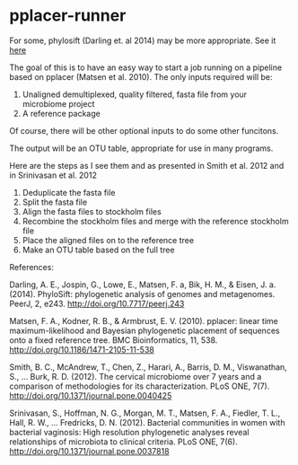 # pplacer-runner

For some, phylosift (Darling et. al 2014) may be more appropriate. See it [here](https://github.com/gjospin/PhyloSift)

The goal of this is to have an easy way to start a job running on a pipeline based on pplacer (Matsen et al. 2010).
The only inputs required will be:
  1. Unaligned demultiplexed, quality filtered, fasta file from your microbiome project
  2. A reference package

Of course, there will be other optional inputs to do some other funcitons.

The output will be an OTU table, appropriate for use in many programs.

Here are the steps as I see them and as presented in Smith et al. 2012 and in Srinivasan et al. 2012
  1. Deduplicate the fasta file
  2. Split the fasta file
  3. Align the fasta files to stockholm files
  4. Recombine the stockholm files and merge with the reference stockholm file
  5. Place the aligned files on to the reference tree
  6. Make an OTU table based on the full tree
  

References:

Darling, A. E., Jospin, G., Lowe, E., Matsen, F. a, Bik, H. M., & Eisen, J. a. (2014). PhyloSift: phylogenetic analysis of genomes and metagenomes. PeerJ, 2, e243. http://doi.org/10.7717/peerj.243

Matsen, F. A., Kodner, R. B., & Armbrust, E. V. (2010). pplacer: linear time maximum-likelihood and Bayesian phylogenetic placement of sequences onto a fixed reference tree. BMC Bioinformatics, 11, 538. http://doi.org/10.1186/1471-2105-11-538

Smith, B. C., McAndrew, T., Chen, Z., Harari, A., Barris, D. M., Viswanathan, S., … Burk, R. D. (2012). The cervical microbiome over 7 years and a comparison of methodologies for its characterization. PLoS ONE, 7(7). http://doi.org/10.1371/journal.pone.0040425

Srinivasan, S., Hoffman, N. G., Morgan, M. T., Matsen, F. A., Fiedler, T. L., Hall, R. W., … Fredricks, D. N. (2012). Bacterial communities in women with bacterial vaginosis: High resolution phylogenetic analyses reveal relationships of microbiota to clinical criteria. PLoS ONE, 7(6). http://doi.org/10.1371/journal.pone.0037818
